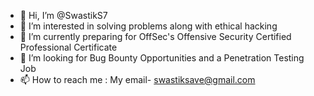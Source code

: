 - 👋 Hi, I’m @SwastikS7
- 👀 I’m interested in solving problems along with ethical hacking
- 🌱 I’m currently preparing for OffSec's Offensive Security Certified Professional Certificate
- 💞️ I’m looking for Bug Bounty Opportunities and a Penetration Testing Job
- 📫 How to reach me : My email- swastiksave@gmail.com

<!---
SwastikS7/SwastikS7 is a ✨ special ✨ repository because its `README.md` (this file) appears on your GitHub profile.
You can click the Preview link to take a look at your changes.
--->

